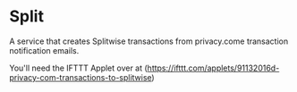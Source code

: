 # Split

A service that creates Splitwise transactions from privacy.come transaction notification emails.

You'll need the IFTTT Applet over at (https://ifttt.com/applets/91132016d-privacy-com-transactions-to-splitwise)